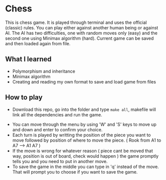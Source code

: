 # Chess
This is chess game. It is played through terminal and uses the official (classic) rules.
You can play either against another human being or against AI. The AI has two difficulties, one with random moves only (easy)
and the second one using Minimax algorithm (hard).
Current game can be saved and then loaded again from file.

## What I learned
* Polymorphism and inheritance
* Minimax algorithm
* Creating and reading my own format to save and load game from files

## How to play
- Download this repo, go into the folder and type `make all`, makefile will link all the dependencies and run the game.
* You can move through the menu by using 'W' and 'S' keys to move up and down and enter to confirm your choice.
* Each turn is played by writting the position of the piece you want to move followed by position of where to move the piece.
( Rook from A1 to A7 --> A1 A7 )
* If the move is wrong for whatever reason ( piece cant be moved that way, position is out of board, check would happen )
the game promptly tells you and you need to put in another move.
* To save the game in the middle you can type in 'q' instead of the move. That will prompt you to choose if you want to save
the game.
